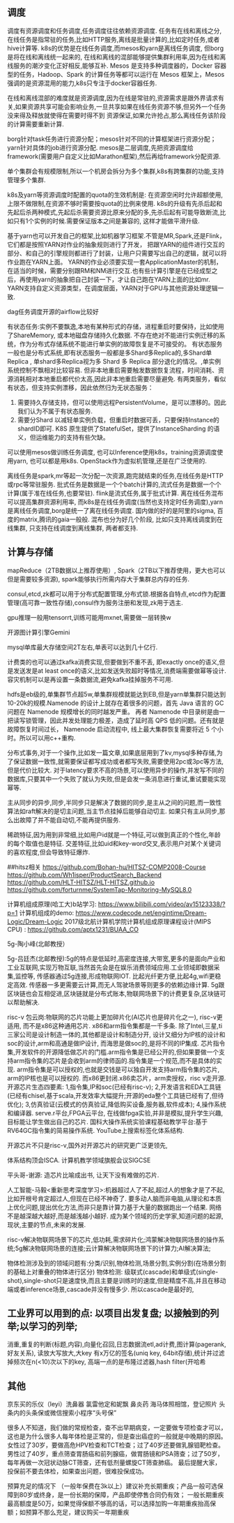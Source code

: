 ## 调度
调度有资源调度和任务调度,任务调度往往依赖资源调度. 任务有在线和离线之分,在线任务是指常驻的任务,比如HTTP服务,离线是批量计算的,比如定时任务,或者hive计算等.
k8s的优势是在线任务调度,而mesos和yarn是离线任务调度, 但borg是将在线和离线统一起来的, 在线和离线的混部能够提供集群利用率,因为在线和离线服务的潮汐变化正好相反,能够互补.
Mesos 是支持多种调度器的，Docker 容器型的任务，Hadoop、Spark 的计算任务等都可以运行在 Mesos 框架上，Mesos 强调的是资源混用的能力,k8s只专注于docker容器任务.  

在线和离线混部的难度就是资源调度,因为在线是常驻的,资源需求是跟外界请求有关,如果资源共享可能会影响业务,一旦共享如果在线任务资源不够,但另外一个任务没来得及释放就使得在需要时得不到
资源保证,如果允许抢占,那么离线任务该阶段的计算需要重新计算.

borg针对task任务进行资源分配；mesos针对不同的计算框架进行资源分配；yarn针对具体的job进行资源分配. mesos是二层调度,先把资源调度给framework(需要用户自定义比如Marathon框架),然后再给framework分配资源.

单个集群会有规模限制,所以一个机房会拆分为多个集群,k8s有跨集群的功能,支持管理多个集群.

k8s及yarn等资源调度时配置的quota的生效机制是: 在资源空闲时允许超额使用,上限不做限制,在资源不够时需要按quota的比例来使用.
k8s的升级有先杀后起和先起后杀两种模式,先起后杀需要资源比原来分配的多,先杀后起有可能导致断流,比如只有1个实例的时候.需要保证版本之间是兼容的,
这样才能做平滑升级.

基于yarn也可以开发自己的框架,比如机器学习框架.不管是MR,Spark,还是Flink，它们都是按照YARN对作业的抽象规则进行了开发，
把跟YARN的组件进行交互的部分、和自己的引擎规则都进行了封装，让用户只需要写出自己的逻辑，就可以将作业跑在YARN上面。
YARN的作业必须要实现一套ApplicationMaster的机制，在适当的时候，需要分别跟RM和NM进行交互.也有些计算引擎是在已经成型之后，再使用yarn的抽象把自己封装一下，才让自己跑在YARN上面的比如mr.
YARN支持自定义资源类型，在调度层面，YARN对于GPU与其他资源处理逻辑一致.

dag任务调度开源的airflow比较好

有状态任务:实例不要飘逸,本地有某种形式的存储，进程重启时要保持，比如使用了ShareMemory, 或本地磁盘存储持久化数据. 
不存在绝对不能进行实例迁移的系统，作为分布式存储系统不能进行单实例的故障恢复是不可接受的。
有状态服务一般也是分布式系统,即有状态服务一般都是多Shard多Replica的,多Shard单Replica , 单shard多Replica视为多 Shard 多 Replica 部分退化的情况。,单实例系统控制不飘相对比较容易.
但非本地重启需要触发数据恢复流程，时间消耗、资源消耗相对本地重启都代价太高,因此非本地重启需要尽量避免.
有两类服务，看似有状态，但支持实例漂移，因此依然归为无状态服务：
1. 需要持久存储支持，但可以使用远程PersistentVolume，是可以漂移的。因此我们认为不属于有状态服务.
2. 需要分Shard 以减轻单实例负载，但重启时数据可丢，只要保持Instance的shardID即可.
K8S 原生提供了StatefulSet，提供了InstanceSharding 的语义，但运维能力的支持有些欠缺。


可以使用mesos做训练任务调度, 也可以Inference使用k8s，training资源调度使用yarn, 也可以都是用k8s. OpenStack作为虚拟机管理,还是在广泛使用的.

离线任务是spark,mr等起一次分配一次资源,跑完就结束的任务,在线任务是HTTP或rpc等常驻服务. 批式任务是数据是一个个batch计算的,流式任务是数据一个个计算(属于准在线任务,也要常驻). flink是流式任务,属于批式计算.
离在线任务混布可以提高集群资源利用率, 而k8s是在线任务调度(当然也支持定时任务调度),yarn是离线任务调度,borg是统一了离在线任务调度. 国内做的好的是阿里的sigma, 百度的matrix,腾讯的gaia一般般.
混布也分为好几个阶段, 比如只支持离线调度到在线集群, 只支持在线调度到离线集群, 两者都支持. 

## 计算与存储
mapReduce（2TB数据以上推荐使用）, Spark（2TB以下推荐使用，更大也可以但是需要较多资源), spark能够执行所需内存大于集群总内存的任务.

consul,etcd,zk都可以用于分布式配置管理,分布式锁.根据各自特点,etcd作为配置管理(高可靠一致性存储),consul作为服务注册和发现,zk用于选主.

gpu推理一般用tensorrt,训练可能用mxnet,需要做一层转换w

开源图计算引擎Gemini

mysql单库最大存储空间2T左右,单表可以达到几十亿行.

计费类的也可以通过kafka消费实现,但要做到不重不丢, 即exactly once的语义,但是发送发是at least once的语义,比如发送失败超时等情况,消费端需要做幂等设计.
容灾机制可以是再设置一条数据流,避免kafka挂掉服务不可用.

hdfs是eb级的,单集群节点超5w,单集群规模就能达到EB,但是yarn单集群只能达到10-20k的规模.Namenode 的设计上就存在着很多的问题，首先 Java 语言的 GC 问题在 Namenode 规模增长的同时越发严重。
再者 Namenode 中目录树是由一把读写锁管理，因此并发处理能力极差，造成了延时高 QPS 低的问题。还有就是故障恢复时间过长， Namenode 启动流程中, 线上最大集群恢复需要将近 5 个小时。所以可以用c++重构.

分布式事务,对于一个操作,比如发一篇文章,如果底层用到了kv,mysql多种存储,为了保证数据一致性,就需要保证都写成功或者都写失败,需要使用2pc或3pc等方法,但是代价比较大.
对于latency要求不高的场景,可以使用异步的操作,并发写不同的数据库,只要其中一个失败了就认为失败,但是会发一条消息进行重试,重试要能实现幂等.

主从同步的异步,同步,半同步只是解决了数据的同步,是主从之间的问题,而一致性算法如raft解决的是切主问题,当主节点挂掉后能够自动切主. 如果只有主从同步,那么出故障了并不能自动切,不能再提供服务.

稀疏特征,因为用到非常细,比如用户id就是一个特征,可以做到真正的个性化,年龄的每个取值也是特征. 交差特征,比如uid和key-word交叉,表示用户对某个关键词的喜欢程度,但会导致特征爆炸.

##hitsz相关
https://github.com/Bohan-hu/HITSZ-COMP2008-Course
https://github.com/Wh1isper/ProductSearch_Backend
https://github.com/HLT-HITSZ/HLT-HITSZ.github.io
https://github.com/forturnme/SystemTap-Monitoring-MySQL8.0

计算机组成原理(哈工大)b站学习: https://www.bilibili.com/video/av15123338/?p=1
计算机组成的demo: https://www.codecode.net/engintime/Dream-Logic/Dream-Logic
2017级北航计算机学院计算机组成原理课程设计(MIPS CPU) : https://github.com/aptx1231/BUAA_CO

5g-陶小峰(北邮教授）

5g-吕廷杰(北邮教授):5g的特点是低延时,高密度连接,大带宽,更多的是面向产业和工业互联网,实现万物互联,当然首先会是在娱乐消费领域应用.工业领域即数据采集,监控等,
传感器通过5g连接,形成物联网IOT. 比起光纤更方便,比起4g,wifi更稳定高效. 传感器一多更需要云计算,而无人驾驶场景等则更多的依赖边缘计算.
5g跟区块链也会互相促进,区块链就是分布式账本,物联网场景下的计费更复杂,区块链可以帮助解决.

risc-v 包云岗:物联网的芯片功能上更加碎片化(AI芯片也是碎片化之一), risc-v更适用, 而不是x86这种通用芯片. x86和arm指令集都是一千多条.
除了Intel,三星,ti三家公司是设计制造一体的,其他都是设计和制造分开, 设计又细分为IP核的设计和soc的设计,arm和高通是做IP设计, 而海思是做soc的,是将不同的IP集成.
芯片指令集,开发软件的开源降低做芯片的门槛.arm指令集是已经公开的,但如果要做一个支持arm指令集的芯片是会收到arm的律师函的.指令集是一个规范,而不是具体的实现.
arm指令集是可以授权的,也就是交钱是可以独自开发支持arm指令集的芯片, arm的IP核也是可以授权的.  而x86更封闭.x86卖芯片，arm卖授权，risc v走开源.
开源芯片生态四要素: 1,指令集,IP和soc(已经有risc-v); 2,开发语言和EDA工具链(已经有chisel,基于scala,开发效率大幅提升;开源的eda整个工具链已经有了,但待优化);
3,仿真验证(云模式的仿真验证,降低购买设备,服务器,软件成本); 4,操作系统和编译器.
serve.r平台,FPGA云平台, 在线做fpga实验,并非是模拟,提升学生兴趣, 目标能让学生做出自己的芯片. 国科大操作系统实验课程基础教学平台:基于RV64GC指令集的简易操作系统.
YouTube上搜索标签化体系结构.

开源芯片不只是risc-v,国外对开源芯片的研究更广泛更领先,

体系结构顶会ISCA. 
计算机教学领域旗舰会议SIGCSE

平头哥-谢源: 造芯片比喻成出书, 让天下没有难做的芯片.

人工智能-马毅<重新思考深度学习>:机器超过人了不起,超过人的想象才是了不起,比如开根号肯定超过人,但现在已经不神奇了.
要多动人脑而非电脑,从理论和本质上优化问题,提出优化方法,而非只是靠计算力基于大量的数据跑出一个结果. 网络不是越深越大越好,而是越浅越小越好.
成为某个领域的历史学家,知道问题的起源,现状,主要的节点,未来的发展.

risc-v解决物联网场景下的芯片,低功耗,需求碎片化;鸿蒙解决物联网场景的操作系统;5g解决物联网场景的连接;云计算解决物联网场景下的计算力;AI解决算法;

物体检测涉及到的领域问题有:分类/识别,物体检测,场景分割,实例分割(在场景分割的基础上对重叠的物体进行区分)
物体检测: 级联式(cascade)和单级式(single-shot),single-shot只是速度快,而且主要是训练时的速度,但是精度不高,并且在移动端或者inference场景,cascade并没有慢多少.
所以cascade是最好的,

## 工业界可以用到的点: 以项目出发复盘; 以接触到的列举;以学习的列举; 
消重,重复的判断(标题,内容),向量化召回,日志数据流etl,ad计费,图计算(pagerank,好友关系), 读放大写放大,大key
有x万亿的签名(uniq key, 64bit存储),统计并过滤掉频次在n(<10)次以下的key, 高端一点的是布隆过滤器,hash filter(开哈希

## 其他
京东买的乐仪（leyi）洗鼻器
氯雷他定和妮飘    鼻炎药
海马体照相馆，登记照片
头条内的头条保或微信搜索小程序“头号保”

很多人不知道，我们做的常规检查，查不出早期病变，一定要做专项检查才可以，这也是为什么很多人每年体检是正常的，但是查出癌症的一般就是中晚期的原因。
女性过了30岁，要做高危HPV检查和TCT检查；过了40岁还要做乳腺钼靶检查。
男性过了40岁，重点筛查胃肠癌和前列腺癌，做胃肠镜和PSA筛查；过了50岁，每年再做一次冠状动脉CT筛查，还有低剂量螺旋CT筛查肺癌。
最后提醒大家，投保前不要去体检，如果查出问题，很难投保成功。

预算充足的情况下 （一般年保费在3k以上）建议补充长期重疾；产品一般可选保障到80岁或终身，是一份长期的保障，产品即使停售合同仍有效；
一般长期重疾最高额度是50万，如果觉得保额不够高的话，可以选择加购一年期重疾抬高保额；如预算不那么充足，建议购买一年期重疾